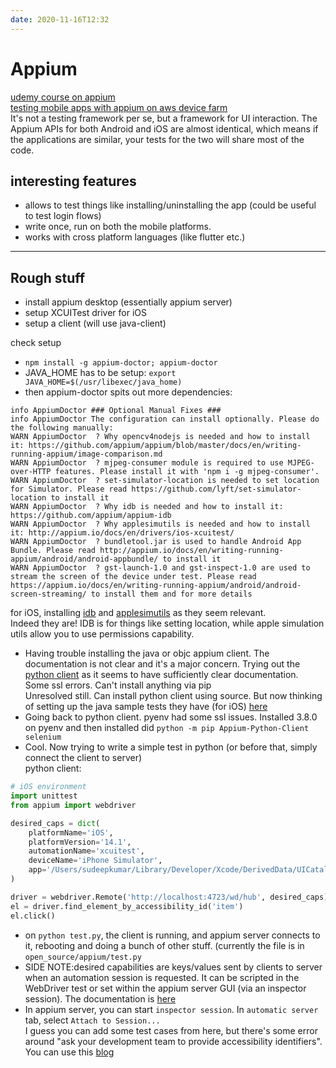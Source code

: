 ```yaml
---
date: 2020-11-16T12:32
---
```


# Appium

[udemy course on appium](https://www.udemy.com/course/mobile-automation-using-appiumselenium-3/?utm_source=adwords&utm_medium=udemyads&utm_campaign=DSA_Catchall_la.EN_cc.INDIA&utm_content=deal4584&utm_term=_._ag_82569850245_._ad_437477497173_._kw__._de_c_._dm__._pl__._ti_dsa-485138043266_._li_1007748_._pd__._&matchtype=b)  
[testing mobile apps with appium on aws device farm](https://aws.amazon.com/blogs/mobile/testing-mobile-apps-with-cucumber-and-appium-through-testng-on-aws-device-farm/)  
It's not a testing framework per se, but a framework for UI interaction. The Appium APIs for both Android and iOS are almost identical, which means if the applications are similar, your tests for the two will share most of the code.

## interesting features

- allows to test things like installing/uninstalling the app (could be useful to test login flows)
- write once, run on both the mobile platforms.
- works with cross platform languages (like flutter etc.)



---
## Rough stuff

- install appium desktop (essentially appium server)
- setup XCUITest driver for iOS
- setup a client (will use java-client)


check setup
- `npm install -g appium-doctor; appium-doctor`
- JAVA_HOME has to be setup: `export JAVA_HOME=$(/usr/libexec/java_home)`
- then appium-doctor spits out more dependencies:
```
info AppiumDoctor ### Optional Manual Fixes ###
info AppiumDoctor The configuration can install optionally. Please do the following manually:
WARN AppiumDoctor  ? Why opencv4nodejs is needed and how to install it: https://github.com/appium/appium/blob/master/docs/en/writing-running-appium/image-comparison.md
WARN AppiumDoctor  ? mjpeg-consumer module is required to use MJPEG-over-HTTP features. Please install it with 'npm i -g mjpeg-consumer'.
WARN AppiumDoctor  ? set-simulator-location is needed to set location for Simulator. Please read https://github.com/lyft/set-simulator-location to install it
WARN AppiumDoctor  ? Why idb is needed and how to install it: https://github.com/appium/appium-idb
WARN AppiumDoctor  ? Why applesimutils is needed and how to install it: http://appium.io/docs/en/drivers/ios-xcuitest/
WARN AppiumDoctor  ? bundletool.jar is used to handle Android App Bundle. Please read http://appium.io/docs/en/writing-running-appium/android/android-appbundle/ to install it
WARN AppiumDoctor  ? gst-launch-1.0 and gst-inspect-1.0 are used to stream the screen of the device under test. Please read https://appium.io/docs/en/writing-running-appium/android/android-screen-streaming/ to install them and for more details

```

for iOS, installing [idb](https://fbidb.io/) and [applesimutils](https://github.com/appium/appium-xcuitest-driver) as they seem relevant.  
Indeed they are! IDB is for things like setting location, while apple simulation utils allow you to use permissions capability.

- Having trouble installing the java or objc appium client. The documentation is not clear and it's a major concern. Trying out the [python client](https://github.com/appium/python-client) as it seems to have sufficiently clear documentation.  
Some ssl errors. Can't install anything via pip  
Unresolved still. Can install python client using source. But now thinking of setting up the java sample tests they have (for iOS) [here](https://github.com/appium/appium/blob/master/sample-code/java/src/IOSBasicInteractionsTest.java)  
- Going back to python client. pyenv had some ssl issues. Installed 3.8.0 on pyenv and then installed did `python -m pip Appium-Python-Client selenium`
- Cool. Now trying to write a simple test in python (or before that, simply connect the client to server)  
python client:
```python
# iOS environment
import unittest
from appium import webdriver

desired_caps = dict(
    platformName='iOS',
    platformVersion='14.1',
    automationName='xcuitest',
    deviceName='iPhone Simulator',
    app='/Users/sudeepkumar/Library/Developer/Xcode/DerivedData/UICatalog-hbhjyiyopqrjqyepdvoermcfbeph/Build/Products/Debug-iphonesimulator/UICatalog.app'
)

driver = webdriver.Remote('http://localhost:4723/wd/hub', desired_caps)
el = driver.find_element_by_accessibility_id('item')
el.click()
```
- on `python test.py`, the client is running, and appium server connects to it, rebooting and doing a bunch of other stuff. (currently the file is in `open_source/appium/test.py`
- SIDE NOTE:desired capabilities are keys/values sent by clients to server when an automation session is requested. It can be scripted in the WebDriver test or set within the appium server GUI (via an inspector session). The documentation is [here](https://github.com/appium/appium/blob/master/docs/en/writing-running-appium/caps.md)
- In appium server, you can start `inspector session`. In `automatic server` tab, select `Attach to Session...`  
I guess you can add some test cases from here, but there's some error around "ask your development team to provide accessibility identifiers". You can use this [blog](https://medium.com/the-ministry-of-testing/adding-accessibility-identifiers-to-an-ios-app-c8e09d9c20f3)


